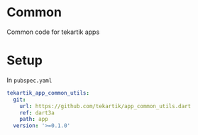 # Common

Common code for tekartik apps

# Setup

In `pubspec.yaml`

```yaml
tekartik_app_common_utils:
  git:
    url: https://github.com/tekartik/app_common_utils.dart
    ref: dart3a
    path: app
  version: '>=0.1.0'
```